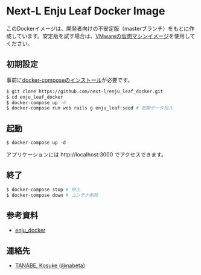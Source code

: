 # Next-L Enju Leaf Docker Image

このDockerイメージは、開発者向けの不安定版（masterブランチ）をもとに作成しています。安定版を試す場合は、[VMwareの仮想マシンイメージ](https://www.next-l.jp/?page=VM)を使用してください。

## 初期設定

事前に[docker-composeのインストール](https://docs.docker.com/compose/install/)が必要です。

```sh
$ git clone https://github.com/next-l/enju_leaf_docker.git
$ cd enju_leaf_docker
$ docker-compose up -d
$ docker-compose run web rails g enju_leaf:seed # 初期データ投入
```

## 起動

```
$ docker-compose up -d
```

アプリケーションには http://localhost:3000 でアクセスできます。

## 終了

```sh
$ docker-compose stop # 停止
$ docker-compose down # コンテナ削除
```

## 参考資料

- [enju_docker](https://github.com/tuyoshia/enju_docker)

## 連絡先

- [TANABE, Kosuke (@nabeta)](https://github.com/nabeta)
